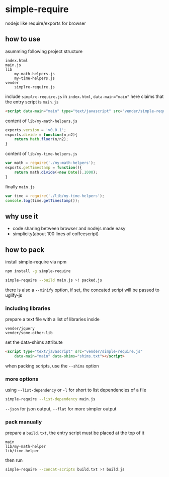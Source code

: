 # simple-require

nodejs like require/exports for browser

## how to use

asumming following project structure
```
index.html
main.js
lib
	my-math-helpers.js
	my-time-helpers.js
vender
	simplre-require.js
```

include `simplre-require.js` in `index.html`, `data-main="main"` here claims that the entry script is `main.js`
```html
<script data-main="main" type="text/javascript" src="vender/simple-require.js"></script>
```

content of `lib/my-math-helpers.js`
```javascript
exports.version = 'v0.0.1';
exports.divide = function(n,n2){
	return Math.floor(n/n2);
}
```

content of `lib/my-time-helpers.js`
```javascript
var math = require('./my-math-helpers');
exports.getTimestamp = function(){
	return math.divide(+new Date(),1000);
}
```

finally `main.js`
```javascript
var time = require('./lib/my-time-helpers');
console.log(time.getTimestamp());
```

## why use it

* code sharing between browser and nodejs made easy
* simplicity(about 100 lines of coffeescript)

## how to pack

install simple-require via npm

```sh
npm install -g simple-require
```

```sh
simple-require --build main.js >! packed.js
```

there is also a `--minify` option, if set, the concated script will be passed
to uglify-js

### including libraries

prepare a text file with a list of libraries inside
```
vender/jquery
vender/some-other-lib
```

set the data-shims attribute
```html
<script type="text/javascript" src="vender/simple-require.js"
	data-main="main" data-shims="shims.txt"></script>
```

when packing scripts, use the `--shims` option

### more options

using `--list-dependency` or `-l` for short to list dependencies of a file
```sh
simple-require --list-dependency main.js
```

`--json` for json output, `--flat` for more simpler output

### pack manually

prepare a `build.txt`, the entry script must be placed at the top of it
```
main
lib/my-math-helper
lib/time-helper
```
then run
```sh
simple-require --concat-scripts build.txt >! build.js
```


